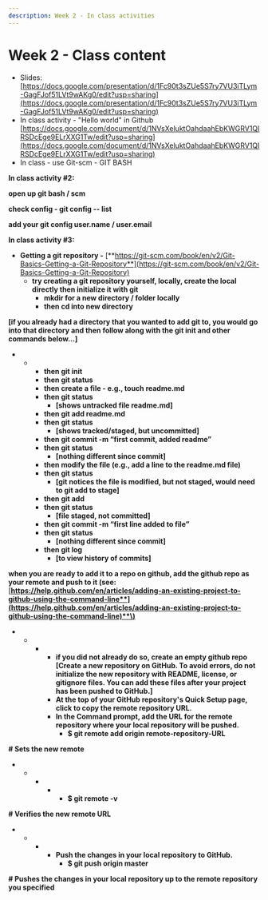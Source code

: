 ```yaml
---
description: Week 2 - In class activities
---
```


# Week 2 - Class content

* Slides: [https://docs.google.com/presentation/d/1Fc90t3sZUe5S7ry7VU3iTLym-GagFJof51LVt9wAKg0/edit?usp=sharing](https://docs.google.com/presentation/d/1Fc90t3sZUe5S7ry7VU3iTLym-GagFJof51LVt9wAKg0/edit?usp=sharing) 
* In class activity - "Hello world" in Github [https://docs.google.com/document/d/1NVsXeluktOahdaahEbKWGRV1QIRSDcEge9ELrXXG1Tw/edit?usp=sharing](https://docs.google.com/document/d/1NVsXeluktOahdaahEbKWGRV1QIRSDcEge9ELrXXG1Tw/edit?usp=sharing)
* In class - use Git-scm - GIT BASH

**In class activity \#2:**

**open up git bash / scm**

**check config - git config -- list**

**add your git config user.name / user.email**  


**In class activity \#3:**

* **Getting a git repository -** [**https://git-scm.com/book/en/v2/Git-Basics-Getting-a-Git-Repository**](https://git-scm.com/book/en/v2/Git-Basics-Getting-a-Git-Repository)
  * **try creating a git repository yourself, locally, create the local directly then initialize it with git**
    * **mkdir for a new directory / folder locally**
    * **then cd into new directory**

**\[if you already had a directory that you wanted to add git to, you would go into that directory and then follow along with the git init and other commands below…\]**

* * * **then git init**
    * **then git status**
    * **then create a file - e.g., touch readme.md**
    * **then git status**
      * **\[shows untracked file readme.md\]**
    * **then git add readme.md**
    * **then git status** 
      * **\[shows tracked/staged, but uncommitted\]**
    * **then git commit -m “first commit, added readme”**
    * **then git status** 
      * **\[nothing different since commit\]**
    * **then modify the file \(e.g., add a line to the readme.md file\)**
    * **then git status** 
      * **\[git notices the file is modified, but not staged, would need to git add to stage\]**
    * **then git add**
    * **then git status** 
      * **\[file staged, not committed\]**
    * **then git commit -m “first line added to file”**
    * **then git status**
      * **\[nothing different since commit\]**
    * **then git log** 
      * **\[to view history of commits\]**

**when you are ready to add it to a repo on github, add the github repo as your remote and push to it \(see:** [**https://help.github.com/en/articles/adding-an-existing-project-to-github-using-the-command-line**](https://help.github.com/en/articles/adding-an-existing-project-to-github-using-the-command-line)**\)**

* * * * **if you did not already do so, create an empty github repo \[Create a new repository on GitHub. To avoid errors, do not initialize the new repository with README, license, or gitignore files. You can add these files after your project has been pushed to GitHub.\]**
      * **At the top of your GitHub repository's Quick Setup page, click  to copy the remote repository URL.**
      * **In the Command prompt, add the URL for the remote repository where your local repository will be pushed.**
        * **$ git remote add origin remote-repository-URL**

**\# Sets the new remote**

* * * * * **$ git remote -v**

**\# Verifies the new remote URL**

* * * * **Push the changes in your local repository to GitHub.**
        * **$ git push origin master**

**\# Pushes the changes in your local repository up to the remote repository you specified**  


